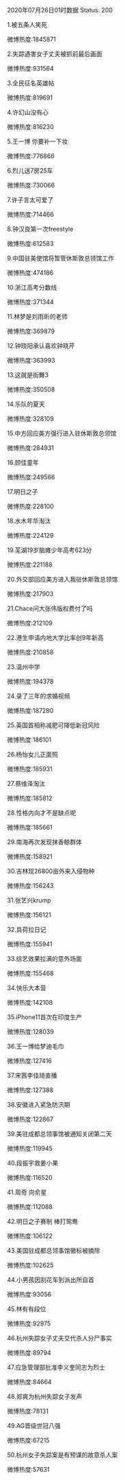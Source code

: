 2020年07月26日01时数据
Status: 200

1.被五条人笑死

微博热度:1845871

2.失踪遇害女子丈夫被抓前最后画面

微博热度:931564

3.全民征名英雄帖

微博热度:819691

4.许幻山没有心

微博热度:816230

5.王一博 你要补一下妆

微博热度:776866

6.烈儿送7房25车

微博热度:730066

7.许子言太可爱了

微博热度:714466

8.钟汉良第一次freestyle

微博热度:612583

9.中国驻美使馆将暂管休斯敦总领馆工作

微博热度:474186

10.浙江高考分数线

微博热度:371344

11.林梦是刘雨昕的老师

微博热度:369879

12.钟晓阳承认喜欢钟晓芹

微博热度:363993

13.这就是街舞3

微博热度:350508

14.乐队的夏天

微博热度:328109

15.中方回应美方强行进入驻休斯敦总领馆

微博热度:284931

16.顾佳童年

微博热度:249566

17.明日之子

微博热度:228100

18.水木年华淘汰

微博热度:224129

19.芜湖19岁脑瘫少年高考623分

微博热度:221188

20.外交部回应美方进入我驻休斯敦总领馆

微博热度:217903

21.Chace问大张伟版权费付了吗

微博热度:212109

22.港生申请内地大学比率创9年新高

微博热度:210858

23.温州中学

微博热度:194378

24.录了三年的求婚视频

微博热度:187280

25.英国首相称减肥可降低新冠风险

微博热度:186101

26.杨怡女儿正面照

微博热度:185931

27.蔡维泽淘汰

微博热度:185812

28.性格内向才不是缺点呢

微博热度:185661

29.南海再次发现抹香鲸群体

微博热度:158921

30.吉林现26800亩外来入侵物种

微博热度:156243

31.张艺兴krump

微博热度:156121

32.具荷拉日记

微博热度:155941

33.综艺效果拉满的意外场面

微博热度:155468

34.快乐大本营

微博热度:142108

35.iPhone11首次在印度生产

微博热度:128039

36.王一博给梦迪毛巾

微博热度:127416

37.宋茜李佳琦直播

微博热度:127388

38.安徽进入紧急防汛期

微博热度:122867

39.美驻成都总领事馆被通知关闭第二天

微博热度:119945

40.段振宇救姜小果

微博热度:116520

41.周奇 向俞星

微博热度:112088

42.明日之子赛制 棒打鸳鸯

微博热度:106122

43.美国驻成都总领事馆徽标被摘除

微博热度:102625

44.小男孩因刮花车到派出所自首

微博热度:93056

45.林有有段位

微博热度:92975

46.杭州失踪女子丈夫交代杀人分尸事实

微博热度:89794

47.应急管理部批准李义奎同志为烈士

微博热度:84664

48.郑爽为杭州失踪女子发声

微博热度:78131

49.AG晋级世冠八强

微博热度:67215

50.杭州女子失踪案是有预谋的故意杀人案

微博热度:57631

